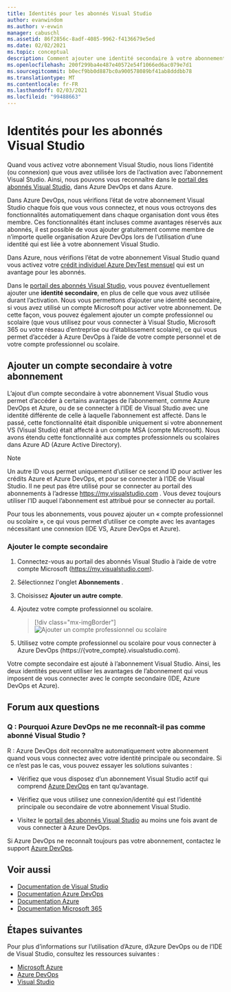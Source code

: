 ```yaml
---
title: Identités pour les abonnés Visual Studio
author: evanwindom
ms.author: v-evwin
manager: cabuschl
ms.assetid: 86f2856c-8adf-4085-9962-f4136679e5ed
ms.date: 02/02/2021
ms.topic: conceptual
description: Comment ajouter une identité secondaire à votre abonnement Visual Studio pour l’utiliser avec Azure DevOps et Azure
ms.openlocfilehash: 200f299ba4e487e40572e54f1066ed6ac079e7d1
ms.sourcegitcommit: b0ecf9bb0d887bc0a900578089bf41ab8dddbb78
ms.translationtype: MT
ms.contentlocale: fr-FR
ms.lasthandoff: 02/03/2021
ms.locfileid: "99488663"
---
```

# <a name="identities-for-visual-studio-subscribers"></a>Identités pour les abonnés Visual Studio
Quand vous activez votre abonnement Visual Studio, nous lions l’identité (ou connexion) que vous avez utilisée lors de l’activation avec l’abonnement Visual Studio. Ainsi, nous pouvons vous reconnaître dans le [portail des abonnés Visual Studio](https://my.visualstudio.com?wt.mc_id=o~msft~docs), dans Azure DevOps et dans Azure.

Dans Azure DevOps, nous vérifions l’état de votre abonnement Visual Studio chaque fois que vous vous connectez, et nous vous octroyons des fonctionnalités automatiquement dans chaque organisation dont vous êtes membre.
Ces fonctionnalités étant incluses comme avantages réservés aux abonnés, il est possible de vous ajouter gratuitement comme membre de n’importe quelle organisation Azure DevOps lors de l’utilisation d’une identité qui est liée à votre abonnement Visual Studio.

Dans Azure, nous vérifions l’état de votre abonnement Visual Studio quand vous activez votre [crédit individuel Azure DevTest mensuel](https://azure.microsoft.com/pricing/member-offers/credit-for-visual-studio-subscribers/) qui est un avantage pour les abonnés.

Dans le [portail des abonnés Visual Studio](https://my.visualstudio.com?wt.mc_id=o~msft~docs), vous pouvez éventuellement ajouter une **identité secondaire**, en plus de celle que vous avez utilisée durant l’activation. Nous vous permettons d’ajouter une identité secondaire, si vous avez utilisé un compte Microsoft pour activer votre abonnement. De cette façon, vous pouvez également ajouter un compte professionnel ou scolaire (que vous utilisez pour vous connecter à Visual Studio, Microsoft 365 ou votre réseau d’entreprise ou d’établissement scolaire), ce qui vous permet d’accéder à Azure DevOps à l’aide de votre compte personnel et de votre compte professionnel ou scolaire.

## <a name="add-an-alternate-account-to-your-subscription"></a>Ajouter un compte secondaire à votre abonnement
L’ajout d’un compte secondaire à votre abonnement Visual Studio vous permet d’accéder à certains avantages de l’abonnement, comme Azure DevOps et Azure, ou de se connecter à l’IDE de Visual Studio avec une identité différente de celle à laquelle l’abonnement est affecté. Dans le passé, cette fonctionnalité était disponible uniquement si votre abonnement VS (Visual Studio) était affecté à un compte MSA (compte Microsoft). Nous avons étendu cette fonctionnalité aux comptes professionnels ou scolaires dans Azure AD (Azure Active Directory).

> [!NOTE]
> Un autre ID vous permet uniquement d’utiliser ce second ID pour activer les crédits Azure et Azure DevOps, et pour se connecter à l’IDE de Visual Studio.  Il ne peut pas être utilisé pour se connecter au portail des abonnements à l’adresse <https://my.visualstudio.com> .  Vous devez toujours utiliser l’ID auquel l’abonnement est attribué pour se connecter au portail. 

Pour tous les abonnements, vous pouvez ajouter un « compte professionnel ou scolaire », ce qui vous permet d’utiliser ce compte avec les avantages nécessitant une connexion (IDE VS, Azure DevOps et Azure).

### <a name="add-the-alternate-account"></a>Ajouter le compte secondaire
1. Connectez-vous au portail des abonnés Visual Studio à l’aide de votre compte Microsoft (https://my.visualstudio.com).
2. Sélectionnez l'onglet **Abonnements** .
3. Choisissez **Ajouter un autre compte**.
4. Ajoutez votre compte professionnel ou scolaire.
    > [!div class="mx-imgBorder"]
    > ![Ajouter un compte professionnel ou scolaire](_img/vs-alternate-identity/enter-alternate-account-my-visual-studio-com-portal.png "Ajout d’un compte professionnel ou scolaire en tant que compte secondaire sur votre abonnement.")

5. Utilisez votre compte professionnel ou scolaire pour vous connecter à Azure DevOps (https://{votre_compte}.visualstudio.com).

Votre compte secondaire est ajouté à l’abonnement Visual Studio. Ainsi, les deux identités peuvent utiliser les avantages de l’abonnement qui vous imposent de vous connecter avec le compte secondaire (IDE, Azure DevOps et Azure).

## <a name="faq"></a>Forum aux questions

### <a name="q--why-doesnt-azure-devops-recognize-me-as-a-visual-studio-subscriber"></a>Q : Pourquoi Azure DevOps ne me reconnaît-il pas comme abonné Visual Studio ?

R : Azure DevOps doit reconnaître automatiquement votre abonnement quand vous vous connectez avec votre identité principale ou secondaire. Si ce n’est pas le cas, vous pouvez essayer les solutions suivantes :

* Vérifiez que vous disposez d’un abonnement Visual Studio actif qui comprend [Azure DevOps](vs-azure-devops.md#eligibility) en tant qu’avantage.

* Vérifiez que vous utilisez une connexion/identité qui est l’identité principale ou secondaire de votre abonnement Visual Studio.

* Visitez le [portail des abonnés Visual Studio](https://my.visualstudio.com?wt.mc_id=o~msft~docs) au moins une fois avant de vous connecter à Azure DevOps.

Si Azure DevOps ne reconnaît toujours pas votre abonnement, contactez le support [Azure DevOps](https://azure.microsoft.com/support/devops/).

## <a name="see-also"></a>Voir aussi
- [Documentation de Visual Studio](/visualstudio/)
- [Documentation Azure DevOps](/azure/devops/)
- [Documentation Azure](/azure/)
- [Documentation Microsoft 365](/microsoft-365/)

## <a name="next-steps"></a>Étapes suivantes 
Pour plus d’informations sur l’utilisation d’Azure, d’Azure DevOps ou de l’IDE de Visual Studio, consultez les ressources suivantes :
- [Microsoft Azure](vs-azure.md)
- [Azure DevOps](vs-azure-devops.md)
- [Visual Studio](vs-ide-benefit.md)